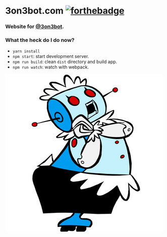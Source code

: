 # 3on3bot.com [![forthebadge](http://forthebadge.com/images/badges/as-seen-on-tv.svg)](http://forthebadge.com)

### Website for [@3on3bot](http://twitter.com/3on3bot).

### What the heck do I do now?

-  `yarn install`
-  `npm start`: start development server.
-  `npm run build`: clean `dist` directory and build app.
-  `npm run watch`: watch with webpack.

![Rosie](src/assets/images/rosie.jpg)

